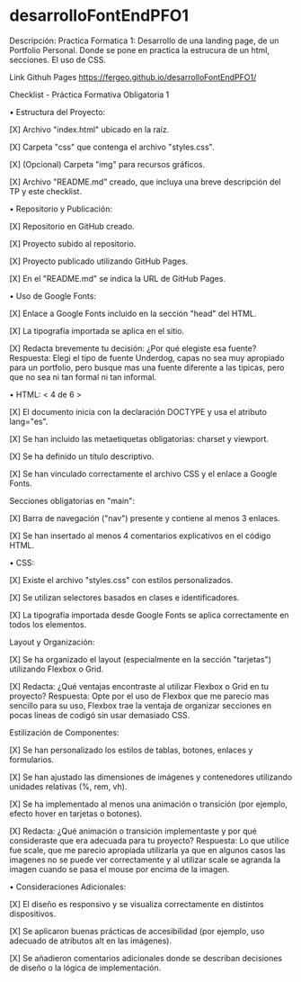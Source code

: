 # desarrolloFontEndPFO1
Descripción:
Practica Formatica 1: Desarrollo de una landing page, de un Portfolio Personal. Donde se pone en practica la estrucura de un html, secciones. El uso de CSS.


Link Githuh Pages
https://fergeo.github.io/desarrolloFontEndPFO1/

Checklist - Práctica Formativa Obligatoria 1



• Estructura del Proyecto:

[X] Archivo "index.html" ubicado en la raíz.

[X] Carpeta "css" que contenga el archivo "styles.css".

[X] (Opcional) Carpeta "img" para recursos gráficos.

[X] Archivo "README.md" creado, que incluya una breve descripción del TP y este checklist.


• Repositorio y Publicación:

[X] Repositorio en GitHub creado.

[X] Proyecto subido al repositorio.

[X] Proyecto publicado utilizando GitHub Pages.

[X] En el "README.md" se indica la URL de GitHub Pages.



• Uso de Google Fonts:

[X] Enlace a Google Fonts incluido en la sección "head" del HTML.

[X] La tipografía importada se aplica en el sitio.

[X] Redacta brevemente tu decisión: ¿Por qué elegiste esa fuente?
Respuesta: Elegi el tipo de fuente Underdog, capas no sea muy apropiado para un portfolio, pero busque mas una fuente diferente a las tipicas, pero que no sea ni tan formal ni tan informal.



• HTML: < 4 de 6 >

[X] El documento inicia con la declaración DOCTYPE y usa el atributo lang="es".

[X] Se han incluido las metaetiquetas obligatorias: charset y viewport.

[X] Se ha definido un título descriptivo.

[X] Se han vinculado correctamente el archivo CSS y el enlace a Google Fonts.



Secciones obligatorias en "main":

[X] Barra de navegación ("nav") presente y contiene al menos 3 enlaces.

[X] Se han insertado al menos 4 comentarios explicativos en el código HTML.



• CSS:

[X] Existe el archivo "styles.css" con estilos personalizados.

[X] Se utilizan selectores basados en clases e identificadores.

[X] La tipografía importada desde Google Fonts se aplica correctamente en todos los elementos.



Layout y Organización:

[X] Se ha organizado el layout (especialmente en la sección "tarjetas") utilizando Flexbox o Grid.

[X] Redacta: ¿Qué ventajas encontraste al utilizar Flexbox o Grid en tu proyecto?
Respuesta: Opte por el uso de Flexbox que me parecio mas sencillo para su uso, Flexbox trae la ventaja de organizar secciones en pocas lineas de codigó sin usar demasiado CSS.



Estilización de Componentes:

[X] Se han personalizado los estilos de tablas, botones, enlaces y formularios.

[X] Se han ajustado las dimensiones de imágenes y contenedores utilizando unidades relativas (%, rem, vh).

[X] Se ha implementado al menos una animación o transición (por ejemplo, efecto hover en tarjetas o botones).

[X] Redacta: ¿Qué animación o transición implementaste y por qué consideraste que era adecuada para tu proyecto?
Respuesta: Lo que utilice fue scale, que me parecio apropiada utilizarla ya que en algunos casos las imagenes no se puede ver correctamente y al utilizar scale se agranda la imagen cuando se pasa el mouse por encima de la imagen.



• Consideraciones Adicionales:

[X] El diseño es responsivo y se visualiza correctamente en distintos dispositivos.

[X] Se aplicaron buenas prácticas de accesibilidad (por ejemplo, uso adecuado de atributos alt en las imágenes).

[X] Se añadieron comentarios adicionales donde se describan decisiones de diseño o la lógica de implementación.



